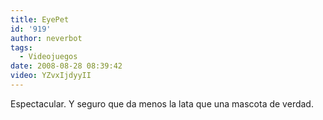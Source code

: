 ```yaml
---
title: EyePet
id: '919'
author: neverbot
tags:
  - Videojuegos
date: 2008-08-28 08:39:42
video: YZvxIjdyyII
---
```



Espectacular. Y seguro que da menos la lata que una mascota de verdad.